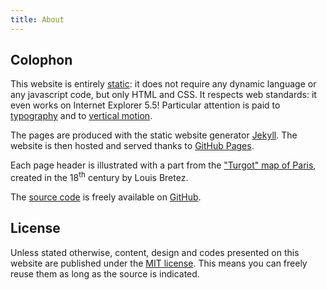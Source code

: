 ```yaml
---
title: About
---
```


## Colophon
This website is entirely [static](https://en.wikipedia.org/wiki/Static_web_page): it does not require any dynamic language or any javascript code, but only HTML and CSS. It respects web standards: it even works on Internet Explorer 5.5! Particular attention is paid to [typography](http://webtypography.net/) and to [vertical motion](http://webtypography.net/2.2.2).

The pages are produced with the static website generator [Jekyll](http://jekyllrb.com/). The website is then hosted and served thanks to [GitHub Pages](https://pages.github.com/). 

Each page header is illustrated with a part from the ["Turgot" map of Paris](https://en.wikipedia.org/wiki/Turgot_map_of_Paris), created in the 18<sup>th</sup> century by Louis Bretez.

The [source code](https://github.com/sylvaindurand/sylvaindurand.github.io) is freely available on [GitHub](https://github.com/sylvaindurand/sylvaindurand.github.io).

## License
Unless stated otherwise, content, design and codes presented on this website are published under the [MIT license](http://doge.mit-license.org). This means you can freely reuse them as long as the source is indicated.